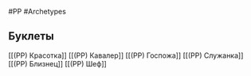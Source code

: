 #PP #Archetypes 

## Буклеты
[[(PP) Красотка]]
[[(PP) Кавалер]]
[[(PP) Госпожа]]
[[(PP) Служанка]]
[[(PP) Близнец]]
[[(PP) Шеф]]




